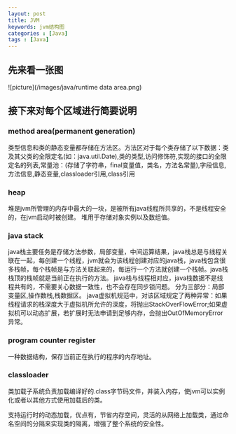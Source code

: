 ```yaml
---
layout: post
title: JVM
keywords: jvm结构图
categories : [Java]
tags : [Java]
---
```

## 先来看一张图
![picture](/images/java/runtime data area.png)

## 接下来对每个区域进行简要说明

### method area(permanent generation)
类型信息和类的静态变量都存储在方法区。方法区对于每个类存储了以下数据：类及其父类的全限定名(如：java.util.Date),类的类型,访问修饰符,实现的接口的全限定名的列表,常量池：(存储了字符串，final变量值，类名，方法名常量),字段信息,方法信息,静态变量,classloader引用,class引用

### heap
堆是jvm所管理的内存中最大的一块，是被所有java线程所共享的，不是线程安全的，在jvm启动时被创建。
堆用于存储对象实例以及数组值。

### java stack
java栈主要任务是存储方法参数，局部变量，中间运算结果，java栈总是与线程关联在一起，每创建一个线程，jvm就会为该线程创建对应的java栈，java栈包含很多栈帧，每个栈帧是与方法关联起来的，每运行一个方法就创建一个栈帧。java栈栈顶的栈帧就是当前正在执行的方法。
java栈与线程相对应，java栈数据不是线程共有的，不需要关心数据一致性，也不会存在同步锁问题。
分为三部分：局部变量区,操作数栈,栈数据区。
java虚拟机规范中，对该区域规定了两种异常：如果线程请求的栈深度大于虚拟机所允许的深度，将抛出StackOverFlowError;如果虚拟机可以动态扩展，若扩展时无法申请到足够内存，会抛出OutOfMemoryError异常。

### program counter register
一种数据结构，保存当前正在执行的程序的内存地址。


### classloader
类加载子系统负责加载编译好的.class字节码文件，并装入内存，使jvm可以实例化或者以其他方式使用加载后的类。

支持运行时的动态加载，优点有，节省内存空间，灵活的从网络上加载类，通过命名空间的分隔来实现类的隔离，增强了整个系统的安全性。










